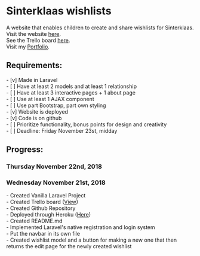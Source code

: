 <h1>Sinterklaas wishlists</h1>
<p>A website that enables children to create and share wishlists for Sinterklaas.<br />
Visit the website <a href="https://murmuring-woodland-16654.herokuapp.com/">here</a>.<br />
See the Trello board <a href="https://trello.com/b/jt0bSx8M/sinterklaas">here</a>.<br />
Visit my <a href="http://www.doriekeberends.nl">Portfolio</a>.</p>

<h2>Requirements:</h2>
- [v] Made in Laravel <br />
- [ ] Have at least 2 models and at least 1 relationship<br />
- [ ] Have at least 3 interactive pages + 1 about page<br />
- [ ] Use at least 1 AJAX component<br />
- [ ] Use part Bootstrap, part own styling<br />
- [v] Website is deployed <br />
- [v] Code is on github<br />
- [ ] Prioritize functionality, bonus points for design and creativity<br />
- [ ] Deadline: Friday November 23st, midday<br />

<h2>Progress:</h2>

<h3>Thursday November 22nd, 2018</h3>

<h3>Wednesday November 21st, 2018</h3>
- Created Vanilla Laravel Project<br />
- Created Trello board (<a href="https://trello.com/b/jt0bSx8M/sinterklaas">View</a>)<br />
- Created Github Repository <br />
- Deployed through Heroku (<a href="https://murmuring-woodland-16654.herokuapp.com/">Here</a>)<br />
- Created README.md<br />
- Implemented Laravel's native registration and login system<br />
- Put the navbar in its own file<br />
- Created wishlist model and a button for making a new one that then returns the edit page for the newly created wishlist<br />